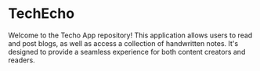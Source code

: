 # TechEcho
Welcome to the Techo App repository! This application allows users to read and post blogs, as well as access a collection of handwritten notes. It's designed to provide a seamless experience for both content creators and readers.
